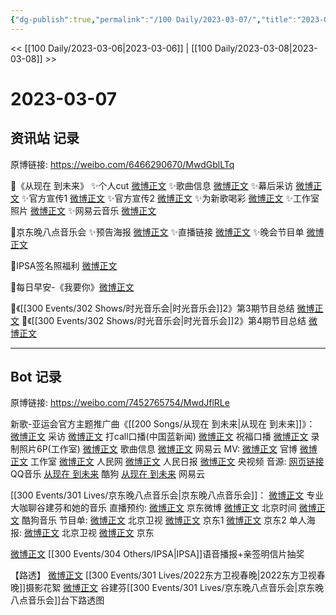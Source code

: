 ```yaml
---
{"dg-publish":true,"permalink":"/100 Daily/2023-03-07/","title":"2023-03-07","created":"2023-03-08T13:37:06.517+08:00","updated":"2023-04-11T12:59:30.872+08:00"}
---
```



<< [[100 Daily/2023-03-06\|2023-03-06]] | [[100 Daily/2023-03-08\|2023-03-08]] >>

# 2023-03-07

## 资讯站 记录

原博链接: https://weibo.com/6466290670/MwdGblLTq

🌟《从现在 到未来》
✨个人cut [微博正文](https://weibo.com/6466290670/4876613269587233)
✨歌曲信息 [微博正文](https://weibo.com/6466290670/4876658428873514)
✨幕后采访 [微博正文](https://weibo.com/6466290670/4876613793087779)
✨官方宣传1 [微博正文](https://weibo.com/6466290670/4876613467243023)
✨官方宣传2 [微博正文](https://weibo.com/6466290670/4876636653095451)
✨为新歌喝彩 [微博正文](https://weibo.com/6466290670/4876635381434898)
✨工作室照片 [微博正文](https://weibo.com/6466290670/4876647909823882)
✨网易云音乐 [微博正文](https://weibo.com/6466290670/4876668860106228)

🌟京东晚八点音乐会
✨预告海报 [微博正文](https://weibo.com/6466290670/4876687675753352)
✨直播链接 [微博正文](https://weibo.com/6466290670/4876751798275476)
✨晚会节目单 [微博正文](https://weibo.com/6466290670/4876719335671788)

🌟IPSA签名照福利 [微博正文](https://weibo.com/6466290670/4876634622525584)

🌟每日早安-《我要你》[微博正文](https://weibo.com/6466290670/4876574865753029)

🌟《[[300 Events/302 Shows/时光音乐会\|时光音乐会]]2》第3期节目总结 [微博正文](https://weibo.com/6466290670/4876606399580469)
🌟《[[300 Events/302 Shows/时光音乐会\|时光音乐会]]2》第4期节目总结 [微博正文](https://weibo.com/6466290670/4876623868330331)

---
## Bot 记录

原博链接: https://weibo.com/7452765754/MwdJflRLe

新歌-亚运会官方主题推广曲《[[200 Songs/从现在 到未来\|从现在 到未来]]》：
[微博正文](https://weibo.com/6427644421/4876608085165769) 采访
[微博正文](https://weibo.com/2286092114/4876614506907482) 打call口播(中国蓝新闻)
[微博正文](https://weibo.com/6427644421/4876623059091547) 祝福口播
[微博正文](https://weibo.com/7478855230/4876642789360953) 录制照片6P(工作室)
[微博正文](https://weibo.com/6466290670/4876658428873514) 歌曲信息
[微博正文](https://weibo.com/1721030997/4876632547132326) 网易云
MV:
[微博正文](https://weibo.com/6427644421/4876602917786029) 官博
[微博正文](https://weibo.com/7478855230/4876634711393587) 工作室
[微博正文](https://weibo.com/2286908003/4876633129880462) 人民网
[微博正文](https://weibo.com/2803301701/4876646597266996) 人民日报
[微博正文](https://weibo.com/7211561239/4876731268206426) 央视频
音源:
[网页链接](https://weibo.cn/sinaurl?u=https%3A%2F%2Fc6.y.qq.com%2Fbase%2Ffcgi-bin%2Fu%3F__%3D0yKvtSzn3evo) QQ音乐
[从现在 到未来](https://weibo.cn/sinaurl?u=https%3A%2F%2Ft4.kugou.com%2Fsong.html%3Fid%3D9C8H52bB9V2) 酷狗
[从现在 到未来](https://weibo.cn/sinaurl?u=http%3A%2F%2Fmusic.163.com%2Fshare%2Fsina%2Fdirect%2F18%2F2028166834) 网易云

[[300 Events/301 Lives/京东晚八点音乐会\|京东晚八点音乐会]]：
[微博正文](https://weibo.com/1717871843/4876746375040800) 专业大咖聊谷建芬和她的音乐
直播预约:
[微博正文](https://weibo.com/1717871843/4876746359309552) 京东微博
[微博正文](https://weibo.com/2992050891/4876736561680780) 北京时间
[微博正文](https://weibo.com/1665103091/4876685974179144) 酷狗音乐
节目单:
[微博正文](https://weibo.com/1779837945/4876737555464350) 北京卫视
[微博正文](https://weibo.com/1717871843/4876716704794112) 京东1
[微博正文](https://weibo.com/1717871843/4876731262962712) 京东2
单人海报:
[微博正文](https://weibo.com/1779837945/4876733692776479) 北京卫视
[微博正文](https://weibo.com/1717871843/4876685965265283) 京东

[微博正文](https://weibo.com/1851789841/4876627894864377) [[300 Events/304 Others/IPSA\|IPSA]]语音播报+亲签明信片抽奖

【路透】
[微博正文](https://weibo.com/5122158435/4876643703459887) [[300 Events/301 Lives/2022东方卫视春晚\|2022东方卫视春晚]]摄影花絮
[微博正文](https://weibo.com/3199780861/4876667312936875) 谷建芬[[300 Events/301 Lives/京东晚八点音乐会\|京东晚八点音乐会]]台下路透图
